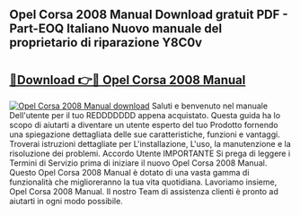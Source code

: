 ## Opel Corsa 2008 Manual Download gratuit PDF - Part-EOQ Italiano Nuovo manuale del proprietario di riparazione Y8C0v

# <h2><a href="http://dfcfvt8.blite.top/?on=Opel+Corsa+2008+Manual">🔗Download 👉🔴 Opel Corsa 2008 Manual</a></h2>

[![Opel Corsa 2008 Manual download](https://i.imgur.com/lujVjoI.png)](http://dfcfvt8.blite.top/?on=Opel+Corsa+2008+Manual)
Saluti e benvenuto nel manuale Dell'utente per il tuo REDDDDDDD appena acquistato. Questa guida ha lo scopo di aiutarti a diventare un utente esperto del tuo Prodotto fornendo una spiegazione dettagliata delle sue caratteristiche, funzioni e vantaggi. Troverai istruzioni dettagliate per L'installazione, L'uso, la manutenzione e la risoluzione dei problemi. Accordo Utente IMPORTANTE Si prega di leggere i Termini di Servizio prima di iniziare il nuovo Opel Corsa 2008 Manual. Questo Opel Corsa 2008 Manual è dotato di una vasta gamma di funzionalità che miglioreranno la tua vita quotidiana. Lavoriamo insieme, Opel Corsa 2008 Manual. Il nostro Team di assistenza clienti è pronto ad aiutarti in ogni modo possibile.

